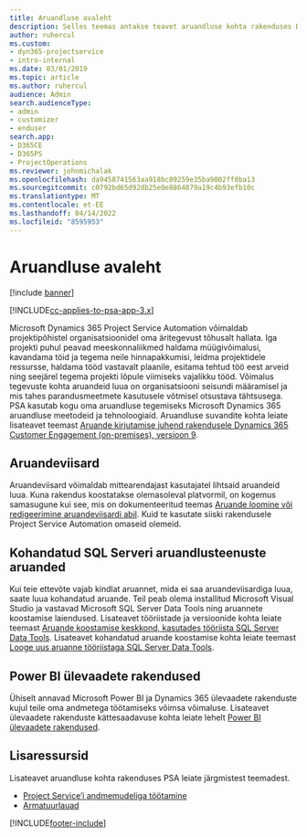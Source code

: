 ```yaml
---
title: Aruandluse avaleht
description: Selles teemas antakse teavet aruandluse kohta rakenduses Dynamics 365 Project Service Automation.
author: ruhercul
ms.custom:
- dyn365-projectservice
- intro-internal
ms.date: 03/01/2019
ms.topic: article
ms.author: ruhercul
audience: Admin
search.audienceType:
- admin
- customizer
- enduser
search.app:
- D365CE
- D365PS
- ProjectOperations
ms.reviewer: johnmichalak
ms.openlocfilehash: da9458741563aa918bc09259e35ba9002ff0ba13
ms.sourcegitcommit: c0792bd65d92db25e0e8864879a19c4b93efb10c
ms.translationtype: MT
ms.contentlocale: et-EE
ms.lasthandoff: 04/14/2022
ms.locfileid: "8595953"
---
```

# <a name="reporting-home-page"></a>Aruandluse avaleht

[!include [banner](../includes/psa-now-project-operations.md)]

[!INCLUDE[cc-applies-to-psa-app-3.x](../includes/cc-applies-to-psa-app-3x.md)]

Microsoft Dynamics 365 Project Service Automation võimaldab projektipõhistel organisatsioonidel oma äritegevust tõhusalt hallata. Iga projekti puhul peavad meeskonnaliikmed haldama müügivõimalusi, kavandama töid ja tegema neile hinnapakkumisi, leidma projektidele ressursse, haldama tööd vastavalt plaanile, esitama tehtud töö eest arveid ning seejärel tegema projekti lõpule viimiseks vajalikku tööd. Võimalus tegevuste kohta aruandeid luua on organisatsiooni seisundi määramisel ja mis tahes parandusmeetmete kasutusele võtmisel otsustava tähtsusega. PSA kasutab kogu oma aruandluse tegemiseks Microsoft Dynamics 365 aruandluse meetodeid ja tehnoloogiaid. Aruandluse suvandite kohta leiate lisateavet teemast [Aruande kirjutamise juhend rakendusele Dynamics 365 Customer Engagement (on-premises), versioon 9](/dynamics365/customerengagement/on-premises/analytics/reporting-analytics-with-dynamics-365).

## <a name="report-wizard"></a>Aruandeviisard

Aruandeviisard võimaldab mittearendajast kasutajatel lihtsaid aruandeid luua. Kuna rakendus koostatakse olemasoleval platvormil, on kogemus samasugune kui see, mis on dokumenteeritud teemas [Aruande loomine või redigeerimine aruandeviisardi abil](/dynamics365/customerengagement/on-premises/basics/create-edit-copy-report-wizard). Kuid te kasutate siiski rakendusele Project Service Automation omaseid olemeid.

## <a name="custom-sql-server-reporting-services-reports"></a>Kohandatud SQL Serveri aruandlusteenuste aruanded

Kui teie ettevõte vajab kindlat aruannet, mida ei saa aruandeviisardiga luua, saate luua kohandatud aruande. Teil peab olema installitud Microsoft Visual Studio ja vastavad Microsoft SQL Server Data Tools ning aruannete koostamise laiendused. Lisateavet tööriistade ja versioonide kohta leiate teemast [Aruande koostamise keskkond, kasutades tööriista SQL Server Data Tools](/dynamics365/customerengagement/on-premises/analytics/report-writing-environment-using-sql-server-data-tools). Lisateavet kohandatud aruande koostamise kohta leiate teemast [Looge uus aruanne tööriistaga SQL Server Data Tools](/dynamics365/customerengagement/on-premises/analytics/create-a-new-report-using-sql-server-data-tools).

## <a name="power-bi-insights-apps"></a>Power BI ülevaadete rakendused

Ühiselt annavad Microsoft Power BI ja Dynamics 365 ülevaadete rakenduste kujul teile oma andmetega töötamiseks võimsa võimaluse. Lisateavet ülevaadete rakenduste kättesaadavuse kohta leiate lehelt [Power BI ülevaadete rakendused](https://powerbi.microsoft.com/power-bi-insights-apps/).


## <a name="additional-resources"></a>Lisaressursid
Lisateavet aruandluse kohta rakenduses PSA leiate järgmistest teemadest.

- [Project Service’i andmemudeliga töötamine](reports-working-project-service-data-model.md)
- [Armatuurlauad](reports-dashboards.md)



[!INCLUDE[footer-include](../includes/footer-banner.md)]
